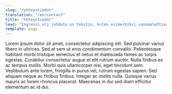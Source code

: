 ```yaml
---
slug: "/yhteystiedot"
translation: "/en/contact"
title: "Yhteystiedot"
lead: "Ingressi eli johdate on tekstin, kuten esimerkiksi sanomalehtiartikkelin, alussa otsikon jälkeinen mutta varsinaista leipätekstiä edeltävä johdatteleva teksti. Ingressin tarkoitus on kertoa otsikkoa syvemmin, mitä juttu sisältää. Hyvä ingressi toimii yleiskuvauksena ja houkuttelee lukijan lukemaan kirjoituksen."
template: page
---
```


Lorem ipsum dolor sit amet, consectetur adipiscing elit. Sed pulvinar varius libero in ultrices. Sed at sem ut eros condimentum convallis. Pellentesque habitant morbi tristique senectus et netus et malesuada fames ac turpis egestas. Curabitur consectetur augue et elit rutrum auctor. Nulla finibus ex ac tempus mollis. Morbi quis ullamcorper nisi, eget tincidunt sem. Vestibulum ante lorem, fringilla in purus vel, rutrum egestas sapien. Sed aliquam neque ac finibus finibus. Integer ac mollis nulla. Quisque varius mauris ac lorem rhoncus placerat. Maecenas in dui sed diam efficitur elementum ac id dui.
